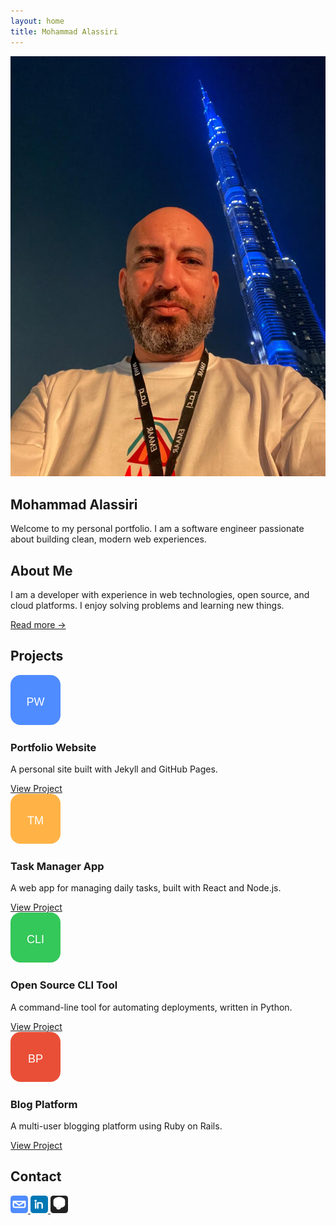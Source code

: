 ```yaml
---
layout: home
title: Mohammad Alassiri
---
```


<section class="hero">
  <img src="/assets/profile.jpeg" alt="Profile image" class="profile-img" />
  <h1>Mohammad Alassiri</h1>
  <p>Welcome to my personal portfolio. I am a software engineer passionate about building clean, modern web experiences.</p>
</section>

<section class="about">
  <h2>About Me</h2>
  <p>I am a developer with experience in web technologies, open source, and cloud platforms. I enjoy solving problems and learning new things.</p>
  <a href="/about/">Read more &rarr;</a>
</section>

<section class="projects">
  <h2>Projects</h2>
  <div class="project-cards">
    <div class="project-card">
      <svg width="80" height="80" viewBox="0 0 80 80" fill="none" xmlns="http://www.w3.org/2000/svg"><rect width="80" height="80" rx="16" fill="#4f8cff"/><text x="50%" y="55%" text-anchor="middle" fill="#fff" font-size="18" font-family="Arial" dy=".3em">PW</text></svg>
      <h3>Portfolio Website</h3>
      <p>A personal site built with Jekyll and GitHub Pages.</p>
      <a href="#" class="project-link">View Project</a>
    </div>
    <div class="project-card">
      <svg width="80" height="80" viewBox="0 0 80 80" fill="none" xmlns="http://www.w3.org/2000/svg"><rect width="80" height="80" rx="16" fill="#ffb347"/><text x="50%" y="55%" text-anchor="middle" fill="#fff" font-size="18" font-family="Arial" dy=".3em">TM</text></svg>
      <h3>Task Manager App</h3>
      <p>A web app for managing daily tasks, built with React and Node.js.</p>
      <a href="#" class="project-link">View Project</a>
    </div>
    <div class="project-card">
      <svg width="80" height="80" viewBox="0 0 80 80" fill="none" xmlns="http://www.w3.org/2000/svg"><rect width="80" height="80" rx="16" fill="#34c759"/><text x="50%" y="55%" text-anchor="middle" fill="#fff" font-size="18" font-family="Arial" dy=".3em">CLI</text></svg>
      <h3>Open Source CLI Tool</h3>
      <p>A command-line tool for automating deployments, written in Python.</p>
      <a href="#" class="project-link">View Project</a>
    </div>
    <div class="project-card">
      <svg width="80" height="80" viewBox="0 0 80 80" fill="none" xmlns="http://www.w3.org/2000/svg"><rect width="80" height="80" rx="16" fill="#e94f37"/><text x="50%" y="55%" text-anchor="middle" fill="#fff" font-size="18" font-family="Arial" dy=".3em">BP</text></svg>
      <h3>Blog Platform</h3>
      <p>A multi-user blogging platform using Ruby on Rails.</p>
      <a href="#" class="project-link">View Project</a>
    </div>
  </div>
</section>

<section class="contact">
  <h2>Contact</h2>
  <div class="contact-icons">
    <a href="mailto:you@example.com" title="Email">
      <svg width="28" height="28" viewBox="0 0 24 24" fill="none" xmlns="http://www.w3.org/2000/svg"><rect width="24" height="24" rx="4" fill="#4f8cff"/><path d="M4 8l8 5 8-5" stroke="#fff" stroke-width="2" stroke-linecap="round" stroke-linejoin="round"/><rect x="4" y="8" width="16" height="8" rx="2" stroke="#fff" stroke-width="2"/></svg>
    </a>
    <a href="https://linkedin.com/in/yourprofile" title="LinkedIn">
      <svg width="28" height="28" viewBox="0 0 24 24" fill="none" xmlns="http://www.w3.org/2000/svg"><rect width="24" height="24" rx="4" fill="#0077b5"/><path d="M7 10v7" stroke="#fff" stroke-width="2" stroke-linecap="round"/><circle cx="7" cy="7" r="1.5" fill="#fff"/><path d="M10 10v7m0-7h3.5a2.5 2.5 0 012.5 2.5V17" stroke="#fff" stroke-width="2" stroke-linecap="round"/></svg>
    </a>
    <a href="https://github.com/AlassiriMA" title="GitHub">
      <svg width="28" height="28" viewBox="0 0 24 24" fill="none" xmlns="http://www.w3.org/2000/svg"><rect width="24" height="24" rx="4" fill="#222"/><path d="M12 17c-4.418 0-8-2.239-8-5V7c0-2.761 3.582-5 8-5s8 2.239 8 5v5c0 2.761-3.582 5-8 5z" fill="#fff"/><path d="M9 17c0 .552.895 1 2 1s2-.448 2-1" stroke="#fff" stroke-width="2" stroke-linecap="round"/></svg>
    </a>
  </div>
</section>
